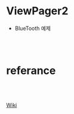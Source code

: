 # ViewPager2

* BlueTooth 예제




<br>
<br>

# referance

<br>
<br>

[Wiki](https://github.com/jojun01835/2022-portportfolio/wiki/referance)
